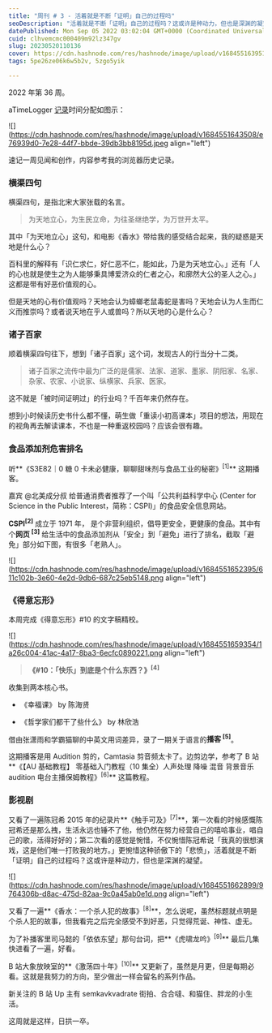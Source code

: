 ```yaml
---
title: "周刊 # 3 - 活着就是不断「证明」自己的过程吗"
seoDescription: "活着就是不断「证明」自己的过程吗？这或许是种动力，但也是深渊的凝望。"
datePublished: Mon Sep 05 2022 03:02:04 GMT+0000 (Coordinated Universal Time)
cuid: clhvemcmc000409m92lz347gv
slug: 20230520110136
cover: https://cdn.hashnode.com/res/hashnode/image/upload/v1684551639510/354dbcdc-eef6-4199-91f9-7ff3229ea4a8.jpeg
tags: 5pe26ze06k6w5b2v, 5zgo5yik

---
```


2022 年第 36 周。

aTimeLogger [记录](http://mp.weixin.qq.com/s?__biz=MzI3MzU5MDA1OQ==&mid=2247484873&idx=1&sn=b45dd7055fced2c82fbd73482814f94f&chksm=eb21b78ddc563e9b9566f248e8ddc8b665ff5eee22aac28a41a9d6b32f4e78a8a9a2d982ac78&scene=21#wechat_redirect)时间分配如图示：

![](https://cdn.hashnode.com/res/hashnode/image/upload/v1684551643508/e76939d0-7e28-44f7-bbde-39db3bb8195d.jpeg align="left")

速记一周见闻和创作，内容参考我的浏览器历史记录。

### **横渠四句**

横渠四句，是指北宋大家张载的名言。

> 为天地立心，为生民立命，为往圣继绝学，为万世开太平。

其中「为天地立心」这句，和电影《香水》带给我的感受结合起来，我的疑惑是天地是什么心？

百科里的解释有「识仁求仁，好仁恶不仁，能如此，乃是为天地立心。」还有「人的心也就是使生之为人能够秉具博爱济众的仁者之心，和廓然大公的圣人之心。」这都是带有好恶价值观的心。

但是天地的心有价值观吗？天地会认为蟑螂老鼠毒蛇是害吗？天地会认为人生而仁义而推崇吗？或者说天地在乎人或兽吗？所以天地的心是什么心？

### **诸子百家**

顺着横渠四句往下，想到「诸子百家」这个词，发现古人的行当分十二类。

> 诸子百家之流传中最为广泛的是儒家、法家、道家、墨家、阴阳家、名家、杂家、农家、小说家、纵横家、兵家、医家。

这不就是「被时间证明过」的行业吗？千百年来仍然存在。

想到小时候读历史书什么都不懂，萌生做「重读小初高课本」项目的想法，用现在的视角再去解读课本，不也是一种重返校园吗？应该会很有趣。

### **食品添加剂危害排名**

听**《S3E82｜0 糖 0 卡未必健康，聊聊甜味剂与食品工业的秘密》<sup>[1]</sup>** 这期播客。

嘉宾 @北美成分叔 给普通消费者推荐了一个叫「公共利益科学中心 (Center for Science in the Public Interest，简称：CSPI)」的食品安全信息网站。

**CSPI<sup>[2]</sup>** 成立于 1971 年， 是个非营利组织，倡导更安全，更健康的食品。其中有个**网页 <sup> [3]</sup>** 给生活中的食品添加剂从「安全」到「避免」进行了排名，截取「避免」部分如下图，有很多「老熟人」。

![](https://cdn.hashnode.com/res/hashnode/image/upload/v1684551652395/611c102b-3e60-4e2d-9db6-687c25eb5148.png align="left")

### **《得意忘形》**

本周完成《得意忘形》#10 的文字稿精校。

![](https://cdn.hashnode.com/res/hashnode/image/upload/v1684551659354/1a26c004-41ac-4a17-8ba3-6ecfc0890221.png align="left")

> **《#10：「快乐」到底是个什么东西？》<sup>[4]</sup>**

收集到两本核心书。

* 《幸福课》 by 陈海贤
    
* 《哲学家们都干了些什么》 by 林欣浩
    

借由张潇雨和学霸猫聊的中英文用词差异，录了一期关于语言的**播客 <sup> [5]</sup>**。

这期播客是用 Audition 剪的，Camtasia 剪音频太卡了。边剪边学，参考了 B 站**《【AU 基础教程】 零基础入门教程（10 集全）人声处理 降噪 混音 背景音乐 audition 电台主播保姆教程》<sup>[6]</sup>** 这篇教程。

### **影视剧**

又看了一遍陈冠希 2015 年的纪录片**《触手可及》<sup>[7]</sup>**，第一次看的时候感慨陈冠希还是那么拽，生活永远也锤不了他，他仍然在努力经营自己的嘻哈事业，唱自己的歌，活得好好的；第二次看的感觉是惋惜，不仅惋惜陈冠希说「我真的很想演戏，这是他们唯一打败我的地方。」更惋惜这种骄傲下的「悲愤」，活着就是不断「证明」自己的过程吗？这或许是种动力，但也是深渊的凝望。

![](https://cdn.hashnode.com/res/hashnode/image/upload/v1684551662899/9764306b-d8ac-475d-82aa-9c0a45ab0e1d.png align="left")

又看了一遍**《香水：一个杀人犯的故事》<sup>[8]</sup>**，怎么说呢，虽然标题就点明是个杀人犯的故事，但我看完之后完全感受不到好恶，只觉得荒诞、神性、虚无。

为了补播客里司马懿的「依依东望」那句台词，把**《虎啸龙吟》<sup>[9]</sup>** 最后几集快进看了一遍，好看。

B 站大象放映室的**《激荡四十年》<sup>[10]</sup>** 又更新了，虽然是月更，但是每期必看。这就是我努力的方向，至少做出一样会留名的系列作品。

新关注的 B 站 Up 主有 semkavkvadrate 街拍、合合噠、和猫住、胖龙的小生活。

这周就是这样，日拱一卒。